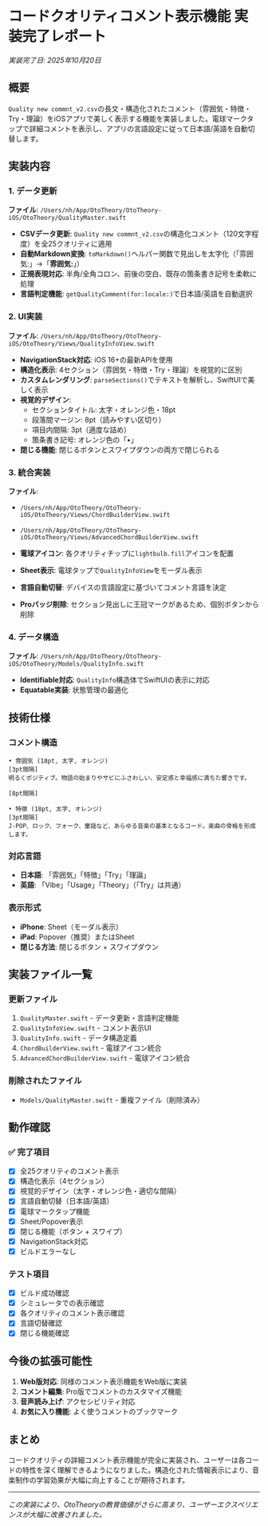 # コードクオリティコメント表示機能 実装完了レポート

*実装完了日: 2025年10月20日*

## 概要

`Quality new commnt_v2.csv`の長文・構造化されたコメント（雰囲気・特徴・Try・理論）をiOSアプリで美しく表示する機能を実装しました。電球マークタップで詳細コメントを表示し、アプリの言語設定に従って日本語/英語を自動切替します。

## 実装内容

### 1. データ更新

**ファイル**: `/Users/nh/App/OtoTheory/OtoTheory-iOS/OtoTheory/QualityMaster.swift`

- **CSVデータ更新**: `Quality new commnt_v2.csv`の構造化コメント（120文字程度）を全25クオリティに適用
- **自動Markdown変換**: `toMarkdown()`ヘルパー関数で見出しを太字化（「雰囲気:」→「**雰囲気:**」）
- **正規表現対応**: 半角/全角コロン、前後の空白、既存の箇条書き記号を柔軟に処理
- **言語判定機能**: `getQualityComment(for:locale:)`で日本語/英語を自動選択

### 2. UI実装

**ファイル**: `/Users/nh/App/OtoTheory/OtoTheory-iOS/OtoTheory/Views/QualityInfoView.swift`

- **NavigationStack対応**: iOS 16+の最新APIを使用
- **構造化表示**: 4セクション（雰囲気・特徴・Try・理論）を視覚的に区別
- **カスタムレンダリング**: `parseSections()`でテキストを解析し、SwiftUIで美しく表示
- **視覚的デザイン**:
  - セクションタイトル: 太字・オレンジ色・18pt
  - 段落間マージン: 8pt（読みやすい区切り）
  - 項目内間隔: 3pt（適度な詰め）
  - 箇条書き記号: オレンジ色の「•」
- **閉じる機能**: 閉じるボタンとスワイプダウンの両方で閉じられる

### 3. 統合実装

**ファイル**: 
- `/Users/nh/App/OtoTheory/OtoTheory-iOS/OtoTheory/Views/ChordBuilderView.swift`
- `/Users/nh/App/OtoTheory/OtoTheory-iOS/OtoTheory/Views/AdvancedChordBuilderView.swift`

- **電球アイコン**: 各クオリティチップに`lightbulb.fill`アイコンを配置
- **Sheet表示**: 電球タップで`QualityInfoView`をモーダル表示
- **言語自動切替**: デバイスの言語設定に基づいてコメント言語を決定
- **Proバッジ削除**: セクション見出しに王冠マークがあるため、個別ボタンから削除

### 4. データ構造

**ファイル**: `/Users/nh/App/OtoTheory/OtoTheory-iOS/OtoTheory/Models/QualityInfo.swift`

- **Identifiable対応**: `QualityInfo`構造体でSwiftUIの表示に対応
- **Equatable実装**: 状態管理の最適化

## 技術仕様

### コメント構造
```
• 雰囲気 (18pt, 太字, オレンジ)
[3pt間隔]
明るくポジティブ。物語の始まりやサビにふさわしい、安定感と幸福感に満ちた響きです。

[8pt間隔]

• 特徴 (18pt, 太字, オレンジ)
[3pt間隔]
J-POP、ロック、フォーク、童謡など、あらゆる音楽の基本となるコード。楽曲の骨格を形成します。
```

### 対応言語
- **日本語**: 「雰囲気」「特徴」「Try」「理論」
- **英語**: 「Vibe」「Usage」「Theory」（「Try」は共通）

### 表示形式
- **iPhone**: Sheet（モーダル表示）
- **iPad**: Popover（推奨）またはSheet
- **閉じる方法**: 閉じるボタン + スワイプダウン

## 実装ファイル一覧

### 更新ファイル
1. `QualityMaster.swift` - データ更新・言語判定機能
2. `QualityInfoView.swift` - コメント表示UI
3. `QualityInfo.swift` - データ構造定義
4. `ChordBuilderView.swift` - 電球アイコン統合
5. `AdvancedChordBuilderView.swift` - 電球アイコン統合

### 削除されたファイル
- `Models/QualityMaster.swift` - 重複ファイル（削除済み）

## 動作確認

### ✅ 完了項目
- [x] 全25クオリティのコメント表示
- [x] 構造化表示（4セクション）
- [x] 視覚的デザイン（太字・オレンジ色・適切な間隔）
- [x] 言語自動切替（日本語/英語）
- [x] 電球マークタップ機能
- [x] Sheet/Popover表示
- [x] 閉じる機能（ボタン + スワイプ）
- [x] NavigationStack対応
- [x] ビルドエラーなし

### テスト項目
- [x] ビルド成功確認
- [x] シミュレータでの表示確認
- [x] 各クオリティのコメント表示確認
- [x] 言語切替確認
- [x] 閉じる機能確認

## 今後の拡張可能性

1. **Web版対応**: 同様のコメント表示機能をWeb版に実装
2. **コメント編集**: Pro版でコメントのカスタマイズ機能
3. **音声読み上げ**: アクセシビリティ対応
4. **お気に入り機能**: よく使うコメントのブックマーク

## まとめ

コードクオリティの詳細コメント表示機能が完全に実装され、ユーザーは各コードの特性を深く理解できるようになりました。構造化された情報表示により、音楽制作の学習効果が大幅に向上することが期待されます。

---

*この実装により、OtoTheoryの教育価値がさらに高まり、ユーザーエクスペリエンスが大幅に改善されました。*

